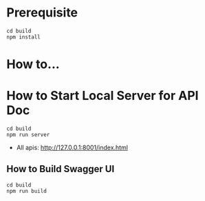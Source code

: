 # Prerequisite
```
cd build
npm install
```

# How to...
# How to Start Local Server for API Doc
```
cd build
npm run server
```
- All apis: http://127.0.0.1:8001/index.html

## How to Build Swagger UI
```
cd build
npm run build
```
   
